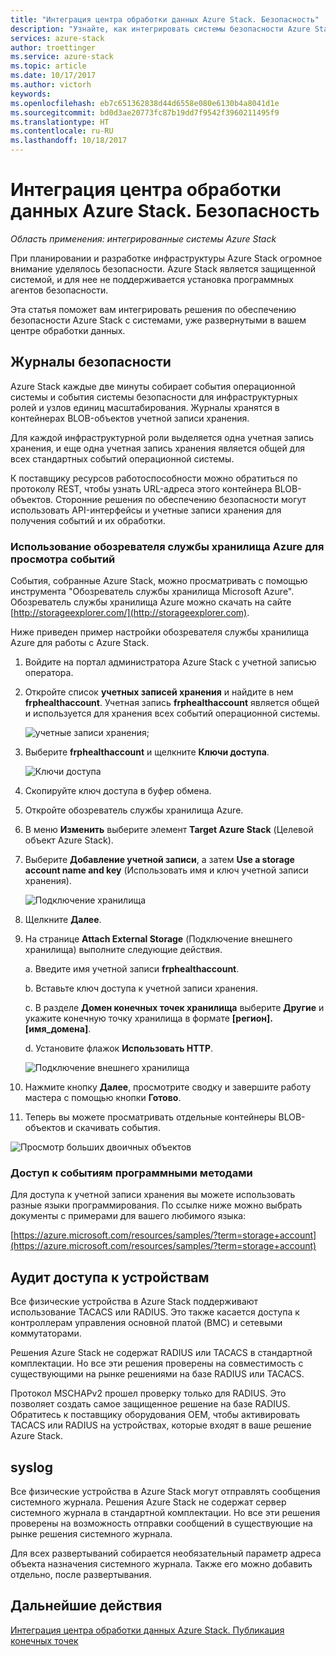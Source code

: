 ```yaml
---
title: "Интеграция центра обработки данных Azure Stack. Безопасность"
description: "Узнайте, как интегрировать системы безопасности Azure Stack и вашего центра обработки данных."
services: azure-stack
author: troettinger
ms.service: azure-stack
ms.topic: article
ms.date: 10/17/2017
ms.author: victorh
keywords: 
ms.openlocfilehash: eb7c651362838d44d6558e080e6130b4a8041d1e
ms.sourcegitcommit: bd0d3ae20773fc87b19dd7f9542f3960211495f9
ms.translationtype: HT
ms.contentlocale: ru-RU
ms.lasthandoff: 10/18/2017
---
```

# <a name="azure-stack-datacenter-integration---security"></a>Интеграция центра обработки данных Azure Stack. Безопасность

*Область применения: интегрированные системы Azure Stack*

При планировании и разработке инфраструктуры Azure Stack огромное внимание уделялось безопасности. Azure Stack является защищенной системой, и для нее не поддерживается установка программных агентов безопасности.

Эта статья поможет вам интегрировать решения по обеспечению безопасности Azure Stack с системами, уже развернутыми в вашем центре обработки данных.

## <a name="security-logs"></a>Журналы безопасности

Azure Stack каждые две минуты собирает события операционной системы и события системы безопасности для инфраструктурных ролей и узлов единиц масштабирования. Журналы хранятся в контейнерах BLOB-объектов учетной записи хранения.

Для каждой инфраструктурной роли выделяется одна учетная запись хранения, и еще одна учетная запись хранения является общей для всех стандартных событий операционной системы.

К поставщику ресурсов работоспособности можно обратиться по протоколу REST, чтобы узнать URL-адреса этого контейнера BLOB-объектов. Сторонние решения по обеспечению безопасности могут использовать API-интерфейсы и учетные записи хранения для получения событий и их обработки.

### <a name="use-azure-storage-explorer-to-view-events"></a>Использование обозревателя службы хранилища Azure для просмотра событий

События, собранные Azure Stack, можно просматривать с помощью инструмента "Обозреватель службы хранилища Microsoft Azure". Обозреватель службы хранилища Azure можно скачать на сайте [http://storageexplorer.com/](http://storageexplorer.com).

Ниже приведен пример настройки обозревателя службы хранилища Azure для работы с Azure Stack.

1. Войдите на портал администратора Azure Stack с учетной записью оператора.
2. Откройте список **учетных записей хранения** и найдите в нем **frphealthaccount**. Учетная запись **frphealthaccount** является общей и используется для хранения всех событий операционной системы.

   ![учетные записи хранения;](media/azure-stack-integrate-security/storage-accounts.png)

3. Выберите **frphealthaccount** и щелкните **Ключи доступа**.

   ![Ключи доступа](media/azure-stack-integrate-security/access-keys.png)

4. Скопируйте ключ доступа в буфер обмена.
5. Откройте обозреватель службы хранилища Azure.
6. В меню **Изменить** выберите элемент **Target Azure Stack** (Целевой объект Azure Stack).
7. Выберите **Добавление учетной записи**, а затем **Use a storage account name and key** (Использовать имя и ключ учетной записи хранения).

   ![Подключение хранилища](media/azure-stack-integrate-security/connect-storage.png)

8. Щелкните **Далее**.
9. На странице **Attach External Storage** (Подключение внешнего хранилища) выполните следующие действия.

   а. Введите имя учетной записи **frphealthaccount**.

   b. Вставьте ключ доступа к учетной записи хранения.

   c. В разделе **Домен конечных точек хранилища** выберите **Другие** и укажите конечную точку хранилища в формате **[регион].[имя_домена]**.

   d. Установите флажок **Использовать HTTP**.

   ![Подключение внешнего хранилища](media/azure-stack-integrate-security/attach-storage.png)

10. Нажмите кнопку **Далее**, просмотрите сводку и завершите работу мастера с помощью кнопки **Готово**.
11. Теперь вы можете просматривать отдельные контейнеры BLOB-объектов и скачивать события.

   ![Просмотр больших двоичных объектов](media/azure-stack-integrate-security/browse-blob.png)

### <a name="use-programming-languages-to-access-events"></a>Доступ к событиям программными методами

Для доступа к учетной записи хранения вы можете использовать разные языки программирования. По ссылке ниже можно выбрать документы с примерами для вашего любимого языка:

[https://azure.microsoft.com/resources/samples/?term=storage+account](https://azure.microsoft.com/resources/samples/?term=storage+account)

## <a name="device-access-auditing"></a>Аудит доступа к устройствам

Все физические устройства в Azure Stack поддерживают использование TACACS или RADIUS. Это также касается доступа к контроллерам управления основной платой (BMC) и сетевыми коммутаторами.

Решения Azure Stack не содержат RADIUS или TACACS в стандартной комплектации. Но все эти решения проверены на совместимость с существующими на рынке решениями на базе RADIUS или TACACS.

Протокол MSCHAPv2 прошел проверку только для RADIUS. Это позволяет создать самое защищенное решение на базе RADIUS.
Обратитесь к поставщику оборудования OEM, чтобы активировать TACACS или RADIUS на устройствах, которые входят в ваше решение Azure Stack.

## <a name="syslog"></a>syslog

Все физические устройства в Azure Stack могут отправлять сообщения системного журнала. Решения Azure Stack не содержат сервер системного журнала в стандартной комплектации. Но все эти решения проверены на возможность отправки сообщений в существующие на рынке решения системного журнала.

Для всех развертываний собирается необязательный параметр адреса объекта назначения системного журнала. Также его можно добавить отдельно, после развертывания.

## <a name="next-steps"></a>Дальнейшие действия

[Интеграция центра обработки данных Azure Stack. Публикация конечных точек](azure-stack-integrate-endpoints.md)
